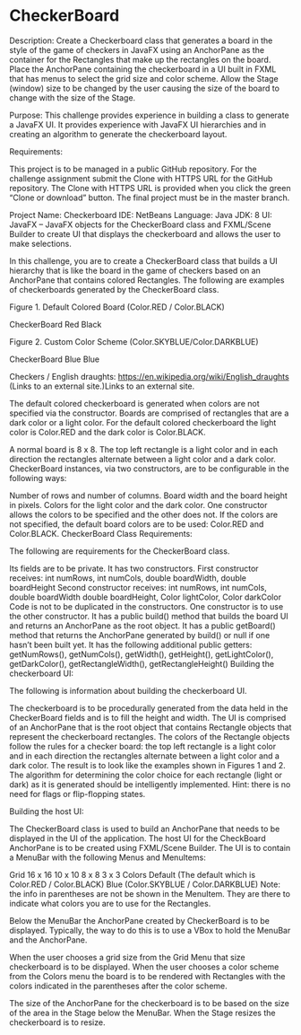 # CheckerBoard
Description: Create a Checkerboard class that generates a board in the style of the game of checkers in JavaFX using an AnchorPane as the container for the Rectangles that make up the rectangles on the board.  Place the AnchorPane containing the checkerboard in a UI built in FXML that has menus to select the grid size and color scheme.  Allow the Stage (window) size to be changed by the user causing the size of the board to change with the size of the Stage.

Purpose: This challenge provides experience in building a class to generate a JavaFX UI.  It provides experience with JavaFX UI hierarchies and in creating an algorithm to generate the checkerboard layout.

Requirements:

This project is to be managed in a public GitHub repository. For the challenge assignment submit the Clone with HTTPS URL for the GitHub repository.  The Clone with HTTPS URL is provided when you click the green “Clone or download” button.  The final project must be in the master branch.

Project Name: Checkerboard
IDE: NetBeans
Language: Java
JDK: 8
UI: JavaFX – JavaFX objects for the CheckerBoard class and FXML/Scene Builder to create UI that displays the checkerboard and allows the user to make selections.

In this challenge, you are to create a CheckerBoard class that builds a UI hierarchy that is like the board in the game of checkers based on an AnchorPane that contains colored Rectangles. The following are examples of checkerboards generated by the CheckerBoard class. 

Figure 1. Default Colored Board (Color.RED / Color.BLACK)

CheckerBoard Red Black

Figure 2. Custom Color Scheme (Color.SKYBLUE/Color.DARKBLUE)

CheckerBoard Blue Blue

Checkers / English draughts: https://en.wikipedia.org/wiki/English_draughts (Links to an external site.)Links to an external site.

The default colored checkerboard is generated when colors are not specified via the constructor. Boards are comprised of rectangles that are a dark color or a light color. For the default colored checkerboard the light color is Color.RED and the dark color is Color.BLACK.

A normal board is 8 x 8. The top left rectangle is a light color and in each direction the rectangles alternate between a light color and a dark color. CheckerBoard instances, via two constructors, are to be configurable in the following ways:

Number of rows and number of columns.
Board width and the board height in pixels.
Colors for the light color and the dark color.
One constructor allows the colors to be specified and the other does not. If the colors
are not specified, the default board colors are to be used: Color.RED and Color.BLACK.
CheckerBoard Class Requirements:

The following are requirements for the CheckerBoard class.

Its fields are to be private.
It has two constructors.
First constructor receives: int numRows, int numCols, double boardWidth, double boardHeight
Second constructor receives: int numRows, int numCols, double boardWidth double boardHeight, Color lightColor, Color darkColor
Code is not to be duplicated in the constructors. One constructor is to use the other constructor.
It has a public build() method that builds the board UI and returns an AnchorPane as the root object.
It has a public getBoard() method that returns the AnchorPane generated by build() or null if one hasn’t been built yet.
It has the following additional public getters: getNumRows(), getNumCols(), getWidth(), getHeight(), getLightColor(), getDarkColor(), getRectangleWidth(), getRectangleHeight()
Building the checkerboard UI:

The following is information about building the checkerboard UI.

The checkerboard is to be procedurally generated from the data held in the CheckerBoard fields and is to fill the height and width. The UI is comprised of an AnchorPane that is the root object that contains Rectangle objects that represent the checkerboard rectangles. The colors of the Rectangle objects follow the rules for a checker board: the top left rectangle is a light color and in each direction the rectangles alternate between a light color and a dark color. The result is to look like the examples shown in Figures 1 and 2. The algorithm for determining the color choice for each rectangle (light or dark) as it is generated should be intelligently implemented. Hint: there is no need for flags or flip-flopping states.

Building the host UI:

The CheckerBoard class is used to build an AnchorPane that needs to be displayed in the UI of the application.  The host UI for the CheckBoard AnchorPane is to be created using FXML/Scene Builder.  The UI is to contain a MenuBar with the following Menus and MenuItems:

Grid
16 x 16
10 x 10
8 x 8
3 x 3
Colors
Default (The default which is Color.RED / Color.BLACK)
Blue (Color.SKYBLUE / Color.DARKBLUE)
Note: the info in parentheses are not be shown in the MenuItem.  They are there to indicate what colors you are to use for the Rectangles. 

Below the MenuBar the AnchorPane created by CheckerBoard is to be displayed. Typically, the way to do this is to use a VBox to hold the MenuBar and the AnchorPane.

When the user chooses a grid size from the Grid Menu that size checkerboard is to be displayed.  When the user chooses a color scheme from the Colors menu the board is to be rendered with Rectangles with the colors indicated in the parentheses after the color scheme.

The size of the AnchorPane for the checkerboard is to be based on the size of the area in the Stage below the MenuBar.  When the Stage resizes the checkerboard is to resize.
